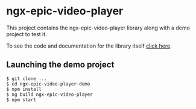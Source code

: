 # ngx-epic-video-player

This project contains the ngx-epic-video-player library along with a demo project to test it.

To see the code and documentation for the library itself [click here](./projects/ngx-epic-video-player/).

## Launching the demo project

```
$ git clone ...
$ cd ngx-epic-video-player-demo
$ npm install
$ ng build ngx-epic-video-player
$ npm start
```
